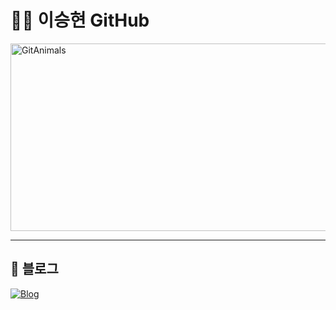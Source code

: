 # 🧑‍💻 이승현 GitHub

<a href="https://github.com/devxb/gitanimals">
  <img
    src="https://render.gitanimals.org/farms/Uralauah"
    width="600"
    height="300"
    alt="GitAnimals"
  />
</a>

---

## 📘 블로그

[![Blog](https://img.shields.io/badge/Blog-코딩뽕짝-blue?style=flat-square&logo=githubpages)](https://codinggroove.site)
